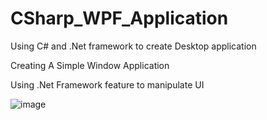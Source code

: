# CSharp_WPF_Application
Using C# and .Net framework to create Desktop application

Creating A Simple Window Application

Using .Net Framework feature to manipulate UI 

![image](https://user-images.githubusercontent.com/67391846/136090724-f0ac4b29-ac16-40c2-9893-40baecc2c1dc.png)
